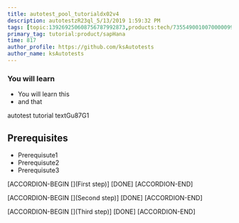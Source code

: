 ```yaml
---
title: autotest_pool_tutorialdx02v4
description: autotestzR23ql_5/13/2019 1:59:32 PM
tags: [topic:139269250608756787992873,products:tech/73554900100700000996,tutorial:experience/advanced]
primary_tag: tutorial:product/sapHana
time: 817
author_profile: https://github.com/ksAutotests
author_name: ksAutotests
---
```

### You will learn
- You will learn this
- and that

autotest tutorial textGu87G1

## Prerequisites
- Prerequisute1
- Prerequisute2
- Prerequisute3

[ACCORDION-BEGIN [](First step)]
[DONE]
[ACCORDION-END]

[ACCORDION-BEGIN [](Second step)]
[DONE]
[ACCORDION-END]

[ACCORDION-BEGIN [](Third step)]
[DONE]
[ACCORDION-END]

